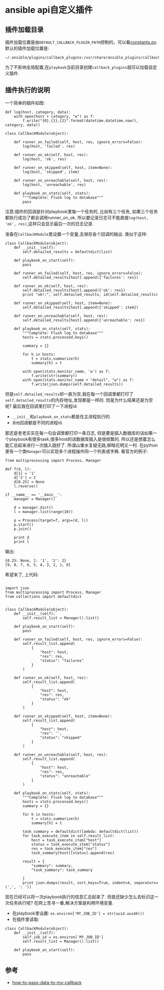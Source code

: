 # ansible api自定义插件

## 插件加载目录
插件加载位置是由```DEFAULT_CALLBACK_PLUGIN_PATH```控制的，可以看[constants.py](https://github.com/ansible/ansible/blob/devel/lib/ansible/constants.py). 默认的插件加载位置是:
```
~/.ansible/plugins/callback_plugins:/usr/share/ansible_plugins/callback_plugins
```
为了不影响全局配置,在```playbook```当前目录创建```callback_plugins```就可以加载自定义插件.

## 插件执行的说明
一个简单的插件如图:
```
def log(host, category, data):
    with open(host + category, "w") as f:
        f.write("{0},{1},{2}".format(datetime.datetime.now(), category, data))

class CallbackModule(object):

    def runner_on_failed(self, host, res, ignore_errors=False):
        log(host, 'failed', res)

    def runner_on_ok(self, host, res):
        log(host, 'ok', res)

    def runner_on_skipped(self, host, item=None):
        log(host, 'skipped', item)

    def runner_on_unreachable(self, host, res):
        log(host, 'unreachable', res)

    def playbook_on_stats(self, stats):
        """Complete: Flush log to database"""
        pass
```

注意:插件的回调是针对playbook里每一个任务的, 比如有三个任务, 如果三个任务都执行成功了都会调用runner_on_ok. 所以要记录日志可不能直接```log(host, 'ok', res)```,这样只会显示最后一次的日志记录.

准备在```CallbackModule```里设置一个变量,去保存各个回调的输出. 类似于这样:
```
class CallbackModule(object):
    def __init__(self):
        self.detailed_results = defaultdict(list)

    def playbook_on_start(self):
        pass

    def runner_on_failed(self, host, res, ignore_errors=False):
        self.detailed_results[host].append({'failures': res})

    def runner_on_ok(self, host, res):
        self.detailed_results[host].append({'ok': res})
        print "ok!:", self.detailed_results, id(self.detailed_results)

    def runner_on_skipped(self, host, item=None):
        self.detailed_results[host].append({'skipped': item})

    def runner_on_unreachable(self, host, res):
        self.detailed_results[host].append({'unreachable': res})

    def playbook_on_stats(self, stats):
        """Complete: Flush log to database"""
        hosts = stats.processed.keys()

        summary = {}

        for h in hosts:
            t = stats.summarize(h)
            summary[h] = t

        with open(stats.monitor_name, 'w') as f:
            f.write(str(summary))
        with open(stats.monitor_name + "detail", "w") as f:
            f.write(json.dumps(self.detailed_results))
```
但是```self.detailed_results```却一直为空,我在每一个回调里都打印了```self.detailed_results```的内存地址,发现都是一样的. 但是为什么结果还是为空呢? 最后我在回调里打印了一下进程id:
- ```__init__```和```playbook_on_stats```都是在主进程执行的.
- ```其他```回调都是不同的进程id.

那还是老老实实在每一句会调里都打印一条日志, 但是要是插入数据库的话如果一个playbook有很多task,很多host的话数据库插入是很频繁的. 所以还是想着怎么能汇总起来进行一次插入就好了. 所谓山重水复疑无路,柳暗花明又一村. 在python里有一个类```Manager```可以实现多个进程操作同一个列表或字典. 看官方的例子:
```
from multiprocessing import Process, Manager

def f(d, l):
    d[1] = '1'
    d['2'] = 2
    d[0.25] = None
    l.reverse()

if __name__ == '__main__':
    manager = Manager()

    d = manager.dict()
    l = manager.list(range(10))

    p = Process(target=f, args=(d, l))
    p.start()
    p.join()

    print d
    print l
```
输出:
```
{0.25: None, 1: '1', '2': 2}
[9, 8, 7, 6, 5, 4, 3, 2, 1, 0]
```
希望来了, 上代码:

```

import json
from multiprocessing import Process, Manager
from collections import defaultdict


class CallbackModule(object):
    def __init__(self):
        self.result_list = Manager().list()

    def playbook_on_start(self):
        pass

    def runner_on_failed(self, host, res, ignore_errors=False):
        self.result_list.append(
            {
                "host": host,
                "res": res,
                "status": "failures"
            }
        )

    def runner_on_ok(self, host, res):
        self.result_list.append(
            {
                "host": host,
                "res": res,
                "status": "ok"
            }
        )

    def runner_on_skipped(self, host, item=None):
        self.result_list.append(
            {
                "host": host,
                "res": '',
                "status": "skipped"
            }
        )

    def runner_on_unreachable(self, host, res):
        self.result_list.append(
            {
                "host": host,
                "res": res,
                "status": "unreachable"
            }
        )

    def playbook_on_stats(self, stats):
        """Complete: Flush log to database"""
        hosts = stats.processed.keys()
        summary = {}

        for h in hosts:
            t = stats.summarize(h)
            summary[h] = t

        task_summary = defaultdict(lambda: defaultdict(list))
        for task_execute_item in self.result_list:
            host = task_execute_item["host"]
            status = task_execute_item["status"]
            res = task_execute_item["res"]
            task_summary[host][status].append(res)

        result = {
            "summary": summary,
            "task_summary": task_summary

        }
        print json.dumps(result, sort_keys=True, indent=4, separators=(',', ': '))
```
现在已经可以将一次playbook执行的信息汇总起来了. 但是还缺少怎么去标识这一次任务执行呢?
在网上苦寻一番,解决方案是利用环境变量.
- 在playbook里设置:  ```os.environ['MY_JOB_ID'] = str(uuid.uuid4())```
- 在插件里读取:
```
class CallbackModule(object):
    def __init__(self):
        self.job_id = os.environ['MY_JOB_ID']
        self.result_list = Manager().list()

    def playbook_on_start(self):
        pass
```

## 参考
- [how-to-pass-data-to-my-callback](http://grokbase.com/t/gg/ansible-devel/14c2qm038n/how-to-pass-data-to-my-callback)

